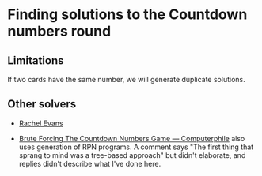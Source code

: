 # Finding solutions to the Countdown numbers round

## Limitations

If two cards have the same number, we will generate duplicate
solutions.


## Other solvers

* [Rachel Evans](https://github.com/rvedotrc/numbers)

* [Brute Forcing The Countdown Numbers Game —
  Computerphile](https://www.youtube.com/watch?v=cVMhkqPP2YI) also
  uses generation of RPN programs.  A comment says "The first thing
  that sprang to mind was a tree-based approach" but didn't elaborate,
  and replies didn't describe what I've done here.
